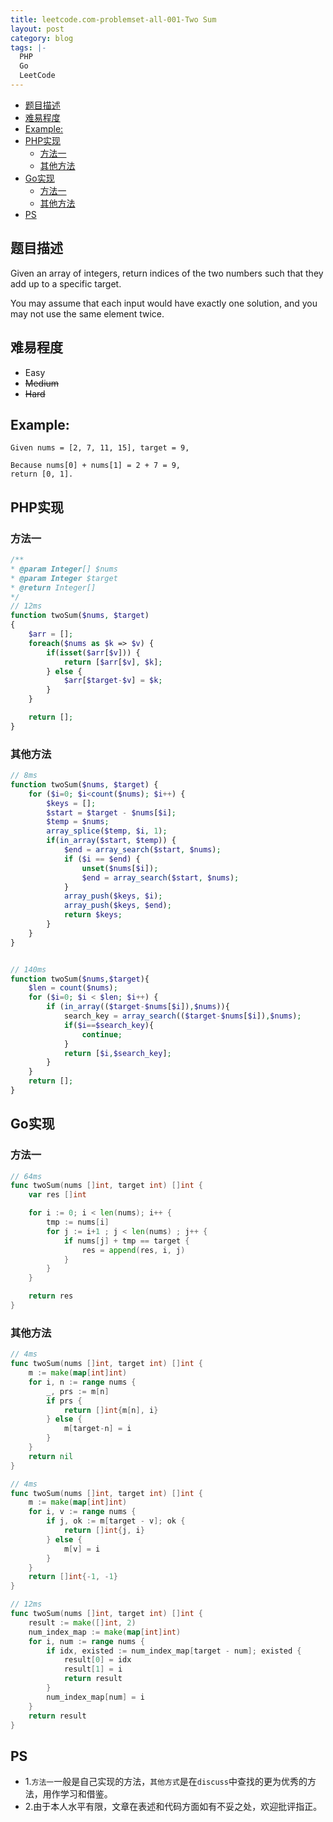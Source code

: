 ```yaml
---
title: leetcode.com-problemset-all-001-Two Sum
layout: post
category: blog
tags: |-
  PHP
  Go
  LeetCode
---
```

<!-- TOC -->

- [题目描述](#题目描述)
- [难易程度](#难易程度)
- [Example:](#example)
- [PHP实现](#php实现)
    - [方法一](#方法一)
    - [其他方法](#其他方法)
- [Go实现](#go实现)
    - [方法一](#方法一-1)
    - [其他方法](#其他方法-1)
- [PS](#ps)

<!-- /TOC -->

## 题目描述
Given an array of integers, return indices of the two numbers such that they add up to a specific target.

You may assume that each input would have exactly one solution, and you may not use the same element twice.

## 难易程度
- Easy
- ~~Medium~~
- ~~Hard~~

## Example:
```
Given nums = [2, 7, 11, 15], target = 9,

Because nums[0] + nums[1] = 2 + 7 = 9,
return [0, 1].
```

## PHP实现
### 方法一
```php
/**
* @param Integer[] $nums
* @param Integer $target
* @return Integer[]
*/
// 12ms
function twoSum($nums, $target)
{
    $arr = [];
    foreach($nums as $k => $v) {
        if(isset($arr[$v])) {
            return [$arr[$v], $k];
        } else {
            $arr[$target-$v] = $k;
        }
    }

    return [];
}
```

### 其他方法
```php
// 8ms
function twoSum($nums, $target) {
    for ($i=0; $i<count($nums); $i++) {
        $keys = [];
        $start = $target - $nums[$i];
        $temp = $nums;
        array_splice($temp, $i, 1);
        if(in_array($start, $temp)) {
            $end = array_search($start, $nums);
            if ($i == $end) {
                unset($nums[$i]);
                $end = array_search($start, $nums);
            }
            array_push($keys, $i);
            array_push($keys, $end);
            return $keys;
        }
    }
}


// 140ms
function twoSum($nums,$target){
    $len = count($nums);
    for ($i=0; $i < $len; $i++) {
        if (in_array(($target-$nums[$i]),$nums)){
            search_key = array_search(($target-$nums[$i]),$nums);
            if($i==$search_key){
                continue;
            }
            return [$i,$search_key];
        }
    }
    return [];
}
```

## Go实现
### 方法一
```go
// 64ms
func twoSum(nums []int, target int) []int {
	var res []int

	for i := 0; i < len(nums); i++ {
		tmp := nums[i]
		for j := i+1 ; j < len(nums) ; j++ {
			if nums[j] + tmp == target {
				res = append(res, i, j)
			}
		}
	}

	return res
}
```

### 其他方法
```go
// 4ms
func twoSum(nums []int, target int) []int {
	m := make(map[int]int)
	for i, n := range nums {
		_, prs := m[n]
		if prs {
			return []int{m[n], i}
		} else {
			m[target-n] = i
		}
	}
	return nil
}

// 4ms
func twoSum(nums []int, target int) []int {
    m := make(map[int]int)
    for i, v := range nums {
        if j, ok := m[target - v]; ok {             
            return []int{j, i}
        } else {
            m[v] = i
        }
    }
    return []int{-1, -1}
}

// 12ms
func twoSum(nums []int, target int) []int {
    result := make([]int, 2)
    num_index_map := make(map[int]int)
    for i, num := range nums {
        if idx, existed := num_index_map[target - num]; existed {
            result[0] = idx
            result[1] = i
            return result
        }
        num_index_map[num] = i       
    }
    return result
}
```


## PS
- 1.`方法一`一般是自己实现的方法，`其他方式`是在`discuss`中查找的更为优秀的方法，用作学习和借鉴。
- 2.由于本人水平有限，文章在表述和代码方面如有不妥之处，欢迎批评指正。